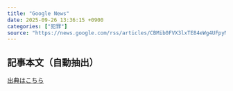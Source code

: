 ```yaml
---
title: "Google News"
date: 2025-09-26 13:36:15 +0900
categories: ["犯罪"]
source: "https://news.google.com/rss/articles/CBMib0FVX3lxTE84eWg4UFpyMVkwRUEyNVo1bE1pZm9mWXR6Q0dFdTZMOHNPMC1MQ2FtTF9ITU9JSGVnOW5hb2R0b21CcHBZd0pjTEt2NnY3Nmc2RFp0YzlFdnVvWDVXSUttQURNR1ExZjJvOVk4cXRrRQ?oc=5"
---
```


## 記事本文（自動抽出）
<body class="y0K44d EA71Tc" id="readabilityBody"></body>

[出典はこちら](https://news.google.com/rss/articles/CBMib0FVX3lxTE84eWg4UFpyMVkwRUEyNVo1bE1pZm9mWXR6Q0dFdTZMOHNPMC1MQ2FtTF9ITU9JSGVnOW5hb2R0b21CcHBZd0pjTEt2NnY3Nmc2RFp0YzlFdnVvWDVXSUttQURNR1ExZjJvOVk4cXRrRQ?oc=5)
